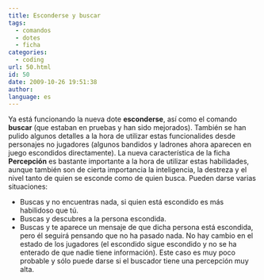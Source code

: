 ```yaml
---
title: Esconderse y buscar
tags:
  - comandos
  - dotes
  - ficha
categories:
  - coding
url: 50.html
id: 50
date: 2009-10-26 19:51:38
author:
language: es
---
```


Ya está funcionando la nueva dote **esconderse**, así como el comando **buscar** (que estaban en pruebas y han sido mejorados). También se han pulido algunos detalles a la hora de utilizar estas funcionalides desde personajes no jugadores (algunos bandidos y ladrones ahora aparecen en juego escondidos directamente). La nueva característica de la ficha **Percepción** es bastante importante a la hora de utilizar estas habilidades, aunque también son de cierta importancia la inteligencia, la destreza y el nivel tanto de quien se esconde como de quien busca. Pueden darse varias situaciones:

*   Buscas y no encuentras nada, si quien está escondido es más habilidoso que tú.
*   Buscas y descubres a la persona escondida.
*   Buscas y te aparece un mensaje de que dicha persona está escondida, pero él seguirá pensando que no ha pasado nada. No hay cambio en el estado de los jugadores (el escondido sigue escondido y no se ha enterado de que nadie tiene información). Este caso es muy poco probable y sólo puede darse si el buscador tiene una percepción muy alta.
